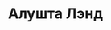 --- 
title: "Алушта Лэнд" 
site: "www.alushtaland.com" 
town: "Алушта" 
tel: ["+38 (095) 440-97-92"] 
address: "" 
mail: "alushtalands@gmail.com" 
--- 